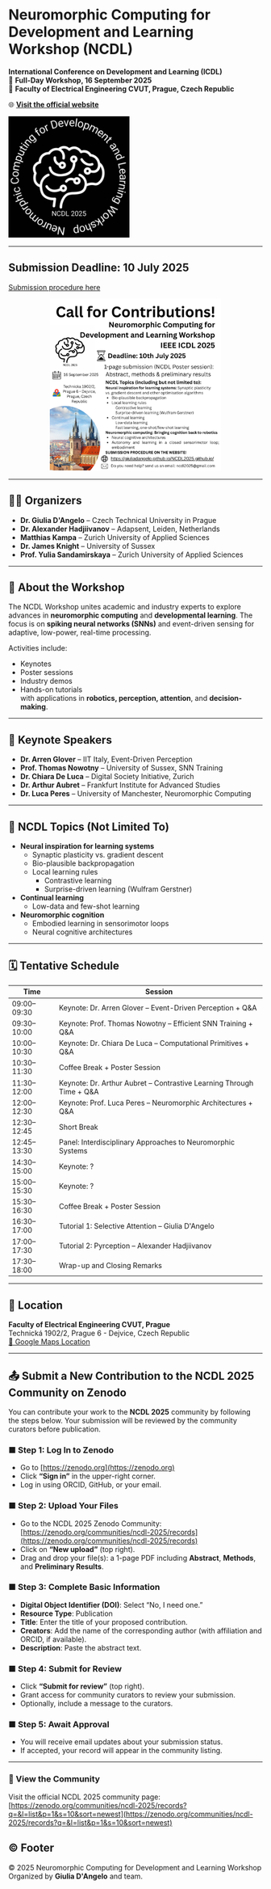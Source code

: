 # Neuromorphic Computing for Development and Learning Workshop (NCDL)

**International Conference on Development and Learning (ICDL)**  
📅 **Full-Day Workshop, 16 September 2025**  
📍 **Faculty of Electrical Engineering CVUT, Prague, Czech Republic**

🌐 [**Visit the official website**](https://giuliadangelo.github.io/NCDL2025.github.io/)



<img src="images/blacklogo.png" alt="Workshop Logo" width="240"/>

---

## Submission Deadline: **10 July 2025**
[Submission procedure here](#-submit-a-new-contribution-to-the-ncdl-2025-community-on-zenodo)
<p align="center"><img src="images/CallForContributions.png" alt="Workshop Logo" width="340"/></p>

---

## 🧑‍🔬 Organizers

- **Dr. Giulia D'Angelo** – Czech Technical University in Prague  
- **Dr. Alexander Hadjiivanov** – Adapsent, Leiden, Netherlands  
- **Matthias Kampa** – Zurich University of Applied Sciences  
- **Dr. James Knight** – University of Sussex  
- **Prof. Yulia Sandamirskaya** – Zurich University of Applied Sciences  

---

## 🧠 About the Workshop

The NCDL Workshop unites academic and industry experts to explore advances in **neuromorphic computing** and **developmental learning**. The focus is on **spiking neural networks (SNNs)** and event-driven sensing for adaptive, low-power, real-time processing.

Activities include:
- Keynotes
- Poster sessions
- Industry demos
- Hands-on tutorials  
with applications in **robotics, perception, attention**, and **decision-making**.

---

## 🎤 Keynote Speakers

- **Dr. Arren Glover** – IIT Italy, Event-Driven Perception  
- **Prof. Thomas Nowotny** – University of Sussex, SNN Training  
- **Dr. Chiara De Luca** – Digital Society Initiative, Zurich  
- **Dr. Arthur Aubret** – Frankfurt Institute for Advanced Studies  
- **Dr. Luca Peres** – University of Manchester, Neuromorphic Computing  

---

## 📌 NCDL Topics (Not Limited To)

- **Neural inspiration for learning systems**
  - Synaptic plasticity vs. gradient descent
  - Bio-plausible backpropagation
  - Local learning rules
    - Contrastive learning
    - Surprise-driven learning (Wulfram Gerstner)
- **Continual learning**
  - Low-data and few-shot learning
- **Neuromorphic cognition**
  - Embodied learning in sensorimotor loops
  - Neural cognitive architectures

---

## 🗓️ Tentative Schedule

| Time          | Session                                                              |
|---------------|----------------------------------------------------------------------|
| 09:00–09:30   | Keynote: Dr. Arren Glover – Event-Driven Perception + Q&A            |
| 09:30–10:00   | Keynote: Prof. Thomas Nowotny – Efficient SNN Training + Q&A         |
| 10:00–10:30   | Keynote: Dr. Chiara De Luca – Computational Primitives + Q&A         |
| 10:30–11:30   | Coffee Break + Poster Session                                        |
| 11:30–12:00   | Keynote: Dr. Arthur Aubret – Contrastive Learning Through Time + Q&A |
| 12:00–12:30   | Keynote: Prof. Luca Peres – Neuromorphic Architectures + Q&A         |
| 12:30–12:45   | Short Break                                                          |
| 12:45–13:30   | Panel: Interdisciplinary Approaches to Neuromorphic Systems          |
| 14:30–15:00   | Keynote: ?                                                           |
| 15:00–15:30   | Keynote: ?                                                           |
| 15:30–16:30   | Coffee Break + Poster Session                                        |
| 16:30–17:00   | Tutorial 1: Selective Attention – Giulia D'Angelo                    |
| 17:00–17:30   | Tutorial 2: Pyrception – Alexander Hadjiivanov                       |
| 17:30–18:00   | Wrap-up and Closing Remarks                                          |

---

## 📍 Location

**Faculty of Electrical Engineering CVUT, Prague**  
Technická 1902/2, Prague 6 - Dejvice, Czech Republic  
[📍 Google Maps Location](https://www.google.com/maps/place/Technick%C3%A1+1902%2F2,+Prague)

---

## 📤 Submit a New Contribution to the NCDL 2025 Community on Zenodo

You can contribute your work to the **NCDL 2025** community by following the steps below. Your submission will be reviewed by the community curators before publication.

### ■ Step 1: Log In to Zenodo
- Go to [https://zenodo.org](https://zenodo.org)
- Click **“Sign in”** in the upper-right corner.
- Log in using ORCID, GitHub, or your email.

### ■ Step 2: Upload Your Files
- Go to the NCDL 2025 Zenodo Community:  
  [https://zenodo.org/communities/ncdl-2025/records](https://zenodo.org/communities/ncdl-2025/records)
- Click on **“New upload”** (top right).
- Drag and drop your file(s): a 1-page PDF including **Abstract**, **Methods**, and **Preliminary Results**.

### ■ Step 3: Complete Basic Information
- **Digital Object Identifier (DOI)**: Select “No, I need one.”
- **Resource Type**: Publication
- **Title**: Enter the title of your proposed contribution.
- **Creators**: Add the name of the corresponding author (with affiliation and ORCID, if available).
- **Description**: Paste the abstract text.

### ■ Step 4: Submit for Review
- Click **“Submit for review”** (top right).
- Grant access for community curators to review your submission.
- Optionally, include a message to the curators.

### ■ Step 5: Await Approval
- You will receive email updates about your submission status.
- If accepted, your record will appear in the community listing.

---

### 🔗 View the Community

Visit the official NCDL 2025 community page:  
[https://zenodo.org/communities/ncdl-2025/records?q=&l=list&p=1&s=10&sort=newest](https://zenodo.org/communities/ncdl-2025/records?q=&l=list&p=1&s=10&sort=newest)



## ©️ Footer

© 2025 Neuromorphic Computing for Development and Learning Workshop  
Organized by **Giulia D'Angelo** and team.
